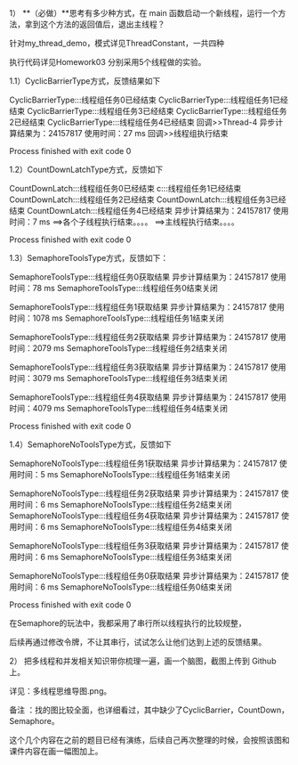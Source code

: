 1） **（必做）**思考有多少种方式，在 main 函数启动一个新线程，运行一个方法，拿到这个方法的返回值后，退出主线程？ 

针对my_thread_demo，模式详见ThreadConstant，一共四种

执行代码详见Homework03 分别采用5个线程做的实验。

1.1）CyclicBarrierType方式，反馈结果如下

CyclicBarrierType:::线程组任务0已经结束
CyclicBarrierType:::线程组任务1已经结束
CyclicBarrierType:::线程组任务3已经结束
CyclicBarrierType:::线程组任务2已经结束
CyclicBarrierType:::线程组任务4已经结束
回调>>Thread-4
异步计算结果为：24157817
使用时间：27 ms
回调>>线程组执行结束

Process finished with exit code 0

1.2）CountDownLatchType方式，反馈如下

CountDownLatch:::线程组任务0已经结束
c:::线程组任务1已经结束
CountDownLatch:::线程组任务2已经结束
CountDownLatch:::线程组任务3已经结束
CountDownLatch:::线程组任务4已经结束
异步计算结果为：24157817
使用时间：7 ms
==>各个子线程执行结束。。。。
==>主线程执行结束。。。。

Process finished with exit code 0

1.3）SemaphoreToolsType方式，反馈如下：

SemaphoreToolsType:::线程组任务0获取结果
异步计算结果为：24157817
使用时间：78 ms
SemaphoreToolsType:::线程组任务0结束关闭

SemaphoreToolsType:::线程组任务1获取结果
异步计算结果为：24157817
使用时间：1078 ms
SemaphoreToolsType:::线程组任务1结束关闭

SemaphoreToolsType:::线程组任务2获取结果
异步计算结果为：24157817
使用时间：2079 ms
SemaphoreToolsType:::线程组任务2结束关闭

SemaphoreToolsType:::线程组任务3获取结果
异步计算结果为：24157817
使用时间：3079 ms
SemaphoreToolsType:::线程组任务3结束关闭

SemaphoreToolsType:::线程组任务4获取结果
异步计算结果为：24157817
使用时间：4079 ms
SemaphoreToolsType:::线程组任务4结束关闭

Process finished with exit code 0

1.4）SemaphoreNoToolsType方式，反馈如下

SemaphoreNoToolsType:::线程组任务1获取结果
异步计算结果为：24157817
使用时间：5 ms
SemaphoreNoToolsType:::线程组任务1结束关闭

SemaphoreNoToolsType:::线程组任务2获取结果
异步计算结果为：24157817
使用时间：6 ms
SemaphoreNoToolsType:::线程组任务2结束关闭
SemaphoreNoToolsType:::线程组任务4获取结果
异步计算结果为：24157817
使用时间：6 ms
SemaphoreNoToolsType:::线程组任务4结束关闭

SemaphoreNoToolsType:::线程组任务3获取结果
异步计算结果为：24157817
使用时间：6 ms
SemaphoreNoToolsType:::线程组任务3结束关闭

SemaphoreNoToolsType:::线程组任务0获取结果
异步计算结果为：24157817
使用时间：6 ms
SemaphoreNoToolsType:::线程组任务0结束关闭

Process finished with exit code 0

在Semaphore的玩法中，我都采用了串行所以线程执行的比较规整，

后续再通过修改令牌，不让其串行，试试怎么让他们达到上述的反馈结果。

2） 把多线程和并发相关知识带你梳理一遍，画一个脑图，截图上传到 Github 上。 

详见：多线程思维导图.png。

备注 ：找的图比较全面，也详细看过，其中缺少了CyclicBarrier，CountDown，Semaphore。

这个几个内容在之前的题目已经有演练，后续自己再次整理的时候，会按照该图和课件内容在画一幅图加上。